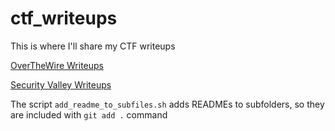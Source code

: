 # ctf_writeups
This is where I'll share my CTF writeups

[OverTheWire Writeups](https://github.com/0xdcnx/ctf_writeups/tree/main/overthewire)

[Security Valley Writeups](https://github.com/0xdcnx/ctf_writeups/tree/main/sec_valley)

The script ```add_readme_to_subfiles.sh``` adds READMEs to subfolders, so they are included with ```git add .``` command
